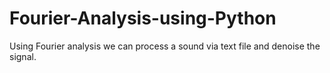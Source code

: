 # Fourier-Analysis-using-Python
Using Fourier analysis we can process a sound via text file and denoise the signal.
